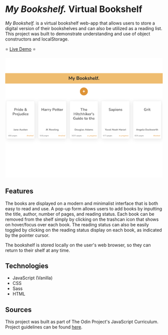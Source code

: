 # *My Bookshelf.* Virtual Bookshelf
*My Bookshelf.* is a virtual bookshelf web-app that allows users to store a digital version of their bookshelves and can also be utilized as a reading list. This project was built to demonstrate understanding and use of object constructors and localStorage.

:star: [Live Demo](https://kuosandys.github.io/virtual-bookshelf/) :star:

![Screenshot of My Bookshelf.](images/demo.png)

## Features
The books are displayed on a modern and minimalist interface that is both easy to read and use. A pop-up form allows users to add books by inputting the title, author, number of pages, and reading status. Each book can be removed from the shelf simply by clicking on the trashcan icon that shows on hover/focus over each book. The reading status can also be easily toggled by clicking on the reading status display on each book, as indicated by the pointer cursor.

The bookshelf is stored locally on the user's web browser, so they can return to their shelf at any time.

## Technologies
- JavaScript (Vanilla)
- CSS
- Sass
- HTML

## Sources
This project was built as part of The Odin Project's JavaScript Curriculum. Project guidelines can be found [here](https://www.theodinproject.com/courses/javascript/lessons/library).